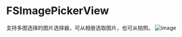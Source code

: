 # FSImagePickerView
支持多图选择的图片选择器，可从相册选取图片，也可从拍照。
![image](https://github.com/FsThatOne/FSImagePickerView/master/示例动画.gif )
